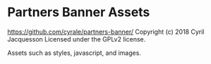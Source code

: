 # Partners Banner Assets #
https://github.com/cyrale/partners-banner/
Copyright (c) 2018 Cyril Jacquesson
Licensed under the GPLv2 license.

Assets such as styles, javascript, and images.
